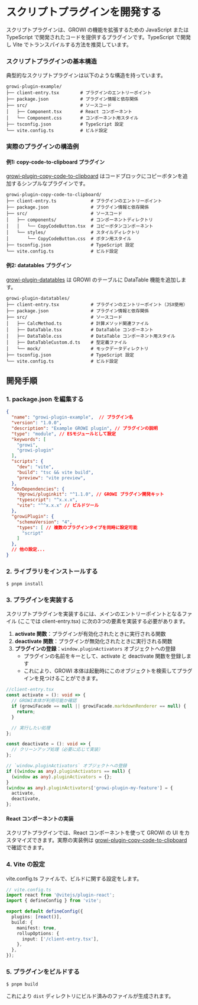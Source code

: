 # スクリプトプラグインを開発する

スクリプトプラグインは、GROWI の機能を拡張するための JavaScript または TypeScript で開発されたコードを提供するプラグインです。TypeScript で開発し Vite でトランスパイルする方法を推奨しています。

### スクリプトプラグインの基本構造

典型的なスクリプトプラグインは以下のような構造を持っています。

```
growi-plugin-example/
├── client-entry.tsx        # プラグインのエントリーポイント
├── package.json            # プラグイン情報と依存関係
├── src/                    # ソースコード
│   ├── Component.tsx       # React コンポーネント
│   └── Component.css       # コンポーネント用スタイル
├── tsconfig.json           # TypeScript 設定
└── vite.config.ts          # ビルド設定
```

### 実際のプラグインの構造例

#### 例1: copy-code-to-clipboard プラグイン

[growi-plugin-copy-code-to-clipboard](https://github.com/growilabs/growi-plugin-copy-code-to-clipboard) はコードブロックにコピーボタンを追加するシンプルなプラグインです。

```
growi-plugin-copy-code-to-clipboard/
├── client-entry.ts             # プラグインのエントリーポイント
├── package.json                # プラグイン情報と依存関係
├── src/                        # ソースコード
│   ├── components/             # コンポーネントディレクトリ
│   │   └── CopyCodeButton.tsx  # コピーボタンコンポーネント
│   └── styles/                 # スタイルディレクトリ
│       └── CopyCodeButton.css  # ボタン用スタイル
├── tsconfig.json               # TypeScript 設定
└── vite.config.ts              # ビルド設定
```

#### 例2: datatables プラグイン

[growi-plugin-datatables](https://github.com/growilabs/growi-plugin-datatables) は GROWI のテーブルに DataTable 機能を追加します。

```
growi-plugin-datatables/
├── client-entry.tsx            # プラグインのエントリーポイント（JSX使用）
├── package.json                # プラグイン情報と依存関係
├── src/                        # ソースコード
│   ├── CalcMethod.ts           # 計算メソッド関連ファイル
│   ├── DataTable.tsx           # DataTable コンポーネント
│   ├── DataTable.css           # DataTable コンポーネント用スタイル
│   ├── DataTableCustom.d.ts    # 型定義ファイル
│   └── mock/                   # モックデータディレクトリ
├── tsconfig.json               # TypeScript 設定
└── vite.config.ts              # ビルド設定
```

## 開発手順

### 1. package.json を編集する

```json
{
  "name": "growi-plugin-example",  // プラグイン名
  "version": "1.0.0",
  "description": "Example GROWI plugin", // プラグインの説明
  "type": "module", // ESモジュールとして設定
  "keywords": [
    "growi",
    "growi-plugin"
  ],
  "scripts": {
    "dev": "vite",
    "build": "tsc && vite build",
    "preview": "vite preview",
  },
  "devDependencies": {
    "@growi/pluginkit": "^1.1.0", // GROWI プラグイン開発キット
    "typescript": "^x.x.x",
    "vite": "^^x.x.x" // ビルドツール
  },
  "growiPlugin": {
    "schemaVersion": "4",
    "types": [ // 複数のプラグインタイプを同時に設定可能
      "script"
    ]
  },
  // 他の設定...
}
```

### 2. ライブラリをインストールする

```
$ pnpm install
```

### 3. プラグインを実装する

スクリプトプラグインを実装するには、メインのエントリーポイントとなるファイル (ここでは client-entry.tsx) に次の3つの要素を実装する必要があります。

1. **activate 関数**：プラグインが有効化されたときに実行される関数
2. **deactivate 関数**：プラグインが無効化されたときに実行される関数
3. **プラグインの登録**：`window.pluginActivators` オブジェクトへの登録
    - プラグインの名前をキーとして、activate と deactivate 関数を登録します
    - これにより、GROWI 本体は起動時にこのオブジェクトを検索してプラグインを見つけることができます。

```typescript
//client-entry.tsx 
const activate = (): void => {
  // GROWI本体が利用可能か確認
  if (growiFacade == null || growiFacade.markdownRenderer == null) {
    return;
  }

  // 実行したい処理
};

const deactivate = (): void => {
  // クリーンアップ処理（必要に応じて実装）
};

// `window.pluginActivators` オブジェクトへの登録
if ((window as any).pluginActivators == null) {
  (window as any).pluginActivators = {};
}
(window as any).pluginActivators['growi-plugin-my-feature'] = {
  activate,
  deactivate,
};
```

#### React コンポーネントの実装

スクリプトプラグインでは、React コンポーネントを使って GROWI の UI をカスタマイズできます。実際の実装例は [growi-plugin-copy-code-to-clipboard](https://github.com/growilabs/growi-plugin-copy-code-to-clipboard)  で確認できます。

### 4. Vite の設定

vite.config.ts ファイルで、ビルドに関する設定をします。

```typescript
// vite.config.ts
import react from '@vitejs/plugin-react';
import { defineConfig } from 'vite';

export default defineConfig({
  plugins: [react()],
  build: {
    manifest: true,
    rollupOptions: {
      input: ['/client-entry.tsx'],
    },
  },
});
```

### 5. プラグインをビルドする

```
$ pnpm build
```

これにより `dist` ディレクトリにビルド済みのファイルが生成されます。
